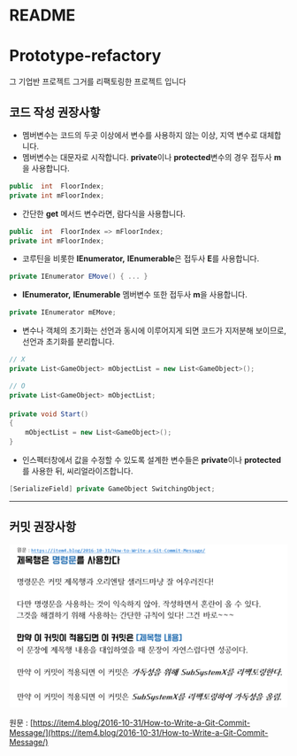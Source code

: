 # README

# Prototype-refactory

그 기업반 프로젝트 그거를 리팩토링한 프로젝트 입니다

## 코드 작성 권장사핳


- 멤버변수는 코드의 두곳 이상에서 변수를 사용하지 않는 이상, 지역 변수로 대체합니다.
- 멤버변수는 대문자로 시작합니다. **private**이나 **protected**변수의 경우 접두사 **m**을 사용합니다.

```csharp
public  int  FloorIndex;
private int mFloorIndex;
```

- 간단한 **get** 메서드 변수라면, 람다식을 사용합니다.

```csharp
public  int  FloorIndex => mFloorIndex;
private int mFloorIndex;
```

- 코루틴을 비롯한 **IEnumerator,** **IEnumerable**은 접두사 **E**를 사용합니다.

```csharp
private IEnumerator EMove() { ... }
```

- **IEnumerator,** **IEnumerable** 멤버변수 또한 접두사 **m**을 사용합니다.

```csharp
private IEnumerator mEMove;
```

- 변수나 객체의 초기화는 선언과 동시에 이루어지게 되면 코드가 지저분해 보이므로, 
선언과 초기화를 분리합니다.

```csharp
// X
private List<GameObject> mObjectList = new List<GameObject>();
```

```csharp
// O
private List<GameObject> mObjectList;

private void Start()
{
	mObjectList = new List<GameObject>();
}
```

- 인스펙터창에서 값을 수정할 수 있도록 설계한 변수들은 **private**이나 **protected**를 사용한 뒤,
씨리얼라이즈합니다.

```csharp
[SerializeField] private GameObject SwitchingObject;
```

---

## 커밋 권장사항

![README.png](README/(696).png)

원문 : [https://item4.blog/2016-10-31/How-to-Write-a-Git-Commit-Message/](https://item4.blog/2016-10-31/How-to-Write-a-Git-Commit-Message/)
